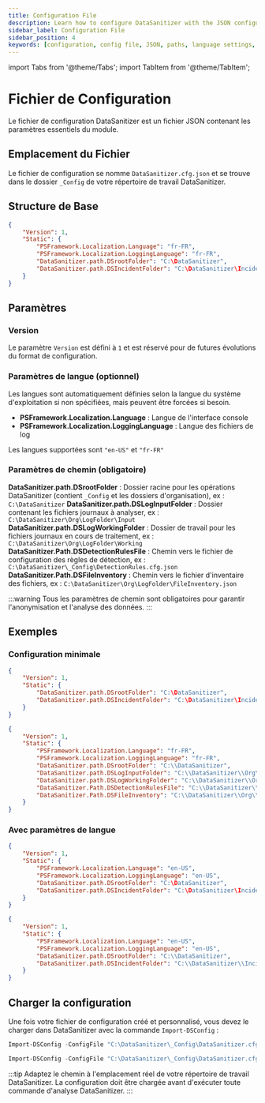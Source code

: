 ```yaml
---
title: Configuration File
description: Learn how to configure DataSanitizer with the JSON configuration file, including language settings and path parameters.
sidebar_label: Configuration File
sidebar_position: 4
keywords: [configuration, config file, JSON, paths, language settings, DataSanitizer setup]
---
```


import Tabs from '@theme/Tabs';
import TabItem from '@theme/TabItem';


# Fichier de Configuration

Le fichier de configuration DataSanitizer est un fichier JSON contenant les paramètres essentiels du module.

## Emplacement du Fichier

Le fichier de configuration se nomme `DataSanitizer.cfg.json` et se trouve dans le dossier `_Config` de votre répertoire de travail DataSanitizer.

## Structure de Base

```json
{
    "Version": 1,
    "Static": {
        "PSFramework.Localization.Language": "fr-FR",
        "PSFramework.Localization.LoggingLanguage": "fr-FR",
        "DataSanitizer.path.DSrootFolder": "C:\DataSanitizer",
        "DataSanitizer.path.DSIncidentFolder": "C:\DataSanitizer\Incident01"
    }
}
```


## Paramètres

### Version

Le paramètre `Version` est défini à `1` et est réservé pour de futures évolutions du format de configuration.

### Paramètres de langue (optionnel)

Les langues sont automatiquement définies selon la langue du système d'exploitation si non spécifiées, mais peuvent être forcées si besoin.

- **PSFramework.Localization.Language** : Langue de l'interface console
- **PSFramework.Localization.LoggingLanguage** : Langue des fichiers de log

Les langues supportées sont `"en-US"` et `"fr-FR"`

### Paramètres de chemin (obligatoire)

**DataSanitizer.path.DSrootFolder** : Dossier racine pour les opérations DataSanitizer (contient `_Config` et les dossiers d'organisation), ex : `C:\DataSanitizer`
**DataSanitizer.path.DSLogInputFolder** : Dossier contenant les fichiers journaux à analyser, ex : `C:\DataSanitizer\Org\LogFolder\Input`
**DataSanitizer.path.DSLogWorkingFolder** : Dossier de travail pour les fichiers journaux en cours de traitement, ex : `C:\DataSanitizer\Org\LogFolder\Working`
**DataSanitizer.Path.DSDetectionRulesFile** : Chemin vers le fichier de configuration des règles de détection, ex : `C:\DataSanitizer\_Config\DetectionRules.cfg.json`
**DataSanitizer.Path.DSFileInventory** : Chemin vers le fichier d'inventaire des fichiers, ex : `C:\DataSanitizer\Org\LogFolder\FileInventory.json`

:::warning
Tous les paramètres de chemin sont obligatoires pour garantir l'anonymisation et l'analyse des données.
:::


## Exemples

### Configuration minimale

<Tabs groupId="operating-systems">
<TabItem value="windows" label="Windows" default>

```json
{
    "Version": 1,
    "Static": {
        "DataSanitizer.path.DSrootFolder": "C:\DataSanitizer",
        "DataSanitizer.path.DSIncidentFolder": "C:\DataSanitizer\Incident01"
    }
}
```

</TabItem>
<TabItem value="windows-full" label="Windows (complet)">

```json
{
    "Version": 1,
    "Static": {
        "PSFramework.Localization.Language": "fr-FR",
        "PSFramework.Localization.LoggingLanguage": "fr-FR",
        "DataSanitizer.path.DSrootFolder": "C:\\DataSanitizer",
        "DataSanitizer.path.DSLogInputFolder": "C:\\DataSanitizer\\Org\\LogFolder\\Input",
        "DataSanitizer.path.DSLogWorkingFolder": "C:\\DataSanitizer\\Org\\LogFolder\\Working",
        "DataSanitizer.Path.DSDetectionRulesFile": "C:\\DataSanitizer\\_Config\\DetectionRules.cfg.json",
        "DataSanitizer.Path.DSFileInventory": "C:\\DataSanitizer\\Org\\LogFolder\\FileInventory.json"
    }
}
```

</TabItem>
</Tabs>


### Avec paramètres de langue

<Tabs groupId="operating-systems">
<TabItem value="windows" label="Windows" default>

```json
{
    "Version": 1,
    "Static": {
        "PSFramework.Localization.Language": "en-US",
        "PSFramework.Localization.LoggingLanguage": "en-US",
        "DataSanitizer.path.DSrootFolder": "C:\DataSanitizer",
        "DataSanitizer.path.DSIncidentFolder": "C:\DataSanitizer\Incident01"
    }
}
```

</TabItem>
<TabItem value="windows-full" label="Windows (complet)">

```json
{
    "Version": 1,
    "Static": {
        "PSFramework.Localization.Language": "en-US",
        "PSFramework.Localization.LoggingLanguage": "en-US",
        "DataSanitizer.path.DSrootFolder": "C:\\DataSanitizer",
        "DataSanitizer.path.DSIncidentFolder": "C:\\DataSanitizer\\Incident01"
    }
}
```

</TabItem>
</Tabs>


## Charger la configuration

Une fois votre fichier de configuration créé et personnalisé, vous devez le charger dans DataSanitizer avec la commande `Import-DSConfig` :

<Tabs groupId="operating-systems">
<TabItem value="windows" label="Windows" default>

```powershell
Import-DSConfig -ConfigFile "C:\DataSanitizer\_Config\DataSanitizer.cfg.json"
```

</TabItem>
<TabItem value="windows-full" label="Windows (complet)">

```powershell
Import-DSConfig -ConfigFile "C:\DataSanitizer\_Config\DataSanitizer.cfg.json"
```

</TabItem>
</Tabs>

:::tip
Adaptez le chemin à l'emplacement réel de votre répertoire de travail DataSanitizer. La configuration doit être chargée avant d'exécuter toute commande d'analyse DataSanitizer.
:::
